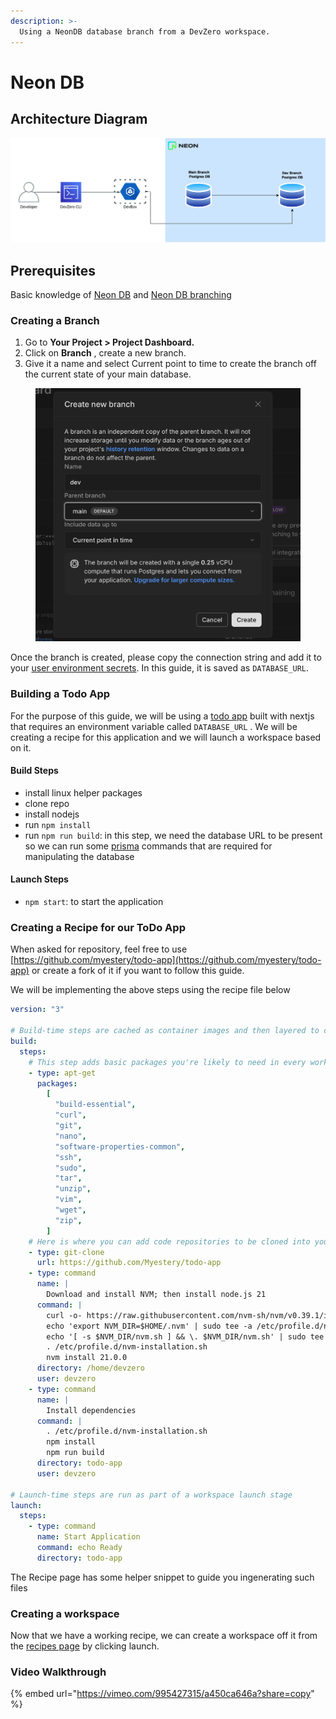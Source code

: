 ```yaml
---
description: >-
  Using a NeonDB database branch from a DevZero workspace.
---
```


# Neon DB

## Architecture Diagram

![Neon DB Architecture](../../.gitbook/assets/neondb.drawio.png)

## Prerequisites

Basic knowledge of [Neon DB](https://neon.tech/docs) and [Neon DB branching](https://neon.tech/docs/introduction/branching)

### Creating a Branch

1. Go to **Your Project > Project Dashboard.**
2. Click on **Branch** , create a new branch.
3. Give it a name and select Current point to time to create the branch off the current state of your main database.

<figure><img src="../../.gitbook/assets/Screenshot 2024-08-06 at 14.03.47.png" alt=""><figcaption></figcaption></figure>

Once the branch is created, please copy the connection string and add it to your [user environment secrets](../../environment-variables/personal.md#saving-an-user-scoped-environment-variable). In this guide, it is saved as `DATABASE_URL`.

### Building a Todo App

For the purpose of this guide, we will be using a [todo app](https://github.com/myestery/todo-app) built with nextjs that requires an environment variable called `DATABASE_URL` . We will be creating a recipe for this application and we will launch a workspace based on it.

#### Build Steps

- install linux helper packages
- clone repo
- install nodejs
- run `npm install`
- run `npm run build`: in this step, we need the database URL to be present so we can run some [prisma](https://www.prisma.io/) commands that are required for manipulating the database

#### Launch Steps

- `npm start`: to start the application

### Creating a Recipe for our ToDo App

When asked for repository, feel free to use [https://github.com/myestery/todo-app](https://github.com/myestery/todo-app) or create a fork of it if you want to follow this guide.

We will be implementing the above steps using the recipe file below

```yaml
version: "3"

# Build-time steps are cached as container images and then layered to create a workspace.
build:
  steps:
    # This step adds basic packages you're likely to need in every workspace, we recommend leaving it in most recipes
    - type: apt-get
      packages:
        [
          "build-essential",
          "curl",
          "git",
          "nano",
          "software-properties-common",
          "ssh",
          "sudo",
          "tar",
          "unzip",
          "vim",
          "wget",
          "zip",
        ]
    # Here is where you can add code repositories to be cloned into your workspace. Import multiple repositories by adding additional git-clone steps
    - type: git-clone
      url: https://github.com/Myestery/todo-app
    - type: command
      name: |
        Download and install NVM; then install node.js 21
      command: |
        curl -o- https://raw.githubusercontent.com/nvm-sh/nvm/v0.39.1/install.sh | bash
        echo 'export NVM_DIR=$HOME/.nvm' | sudo tee -a /etc/profile.d/nvm-installation.sh
        echo '[ -s $NVM_DIR/nvm.sh ] && \. $NVM_DIR/nvm.sh' | sudo tee -a /etc/profile.d/nvm-installation.sh
        . /etc/profile.d/nvm-installation.sh
        nvm install 21.0.0
      directory: /home/devzero
      user: devzero
    - type: command
      name: |
        Install dependencies
      command: |
        . /etc/profile.d/nvm-installation.sh
        npm install
        npm run build
      directory: todo-app
      user: devzero

# Launch-time steps are run as part of a workspace launch stage
launch:
  steps:
    - type: command
      name: Start Application
      command: echo Ready
      directory: todo-app
```

The Recipe page has some helper snippet to guide you ingenerating such files

### Creating a workspace

Now that we have a working recipe, we can create a workspace off it from the [recipes page](https://www.devzero.io/dashboard/recipes/recipe-library) by clicking launch.

### Video Walkthrough

{% embed url="https://vimeo.com/995427315/a450ca646a?share=copy" %}
